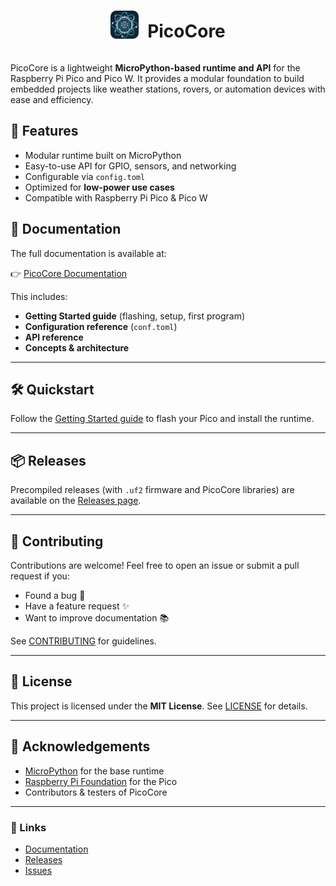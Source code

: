 <div align="center">
  <img src="./docs/assets/images/pc.png" alt="Description of image" width="45" height="45" style="display: inline-block; vertical-align: middle; margin-right: 10px;">
  <h1 style="display: inline-block; vertical-align: middle;">PicoCore</h1>
</div>

PicoCore is a lightweight **MicroPython-based runtime and API** for the Raspberry Pi Pico and Pico W. It provides a modular foundation to build embedded projects like weather stations, rovers, or automation devices with ease and efficiency.

## 🚀 Features

- Modular runtime built on MicroPython
- Easy-to-use API for GPIO, sensors, and networking
- Configurable via `config.toml`
- Optimized for **low-power use cases**
- Compatible with Raspberry Pi Pico & Pico W

## 📖 Documentation

The full documentation is available at:

👉 [PicoCore Documentation](https://pauwol.github.io/PicoCore/)

This includes:

- **Getting Started guide** (flashing, setup, first program)
- **Configuration reference** (`conf.toml`)
- **API reference**
- **Concepts & architecture**

---

## 🛠️ Quickstart

Follow the [Getting Started guide](https://pauwol.github.io/PicoCore/getting-started/) to flash your Pico and install the runtime.

---

## 📦 Releases

Precompiled releases (with `.uf2` firmware and PicoCore libraries) are available on the [Releases page](https://github.com/PauWol/PicoCore/releases).

---

## 🤝 Contributing

Contributions are welcome! Feel free to open an issue or submit a pull request if you:

- Found a bug 🐛
- Have a feature request ✨
- Want to improve documentation 📚

See [CONTRIBUTING](https://pauwol.github.io/PicoCore/contributing/) for guidelines.

---

## 📜 License

This project is licensed under the **MIT License**. See [LICENSE](LICENSE) for details.

---

## 🙌 Acknowledgements

- [MicroPython](https://micropython.org/) for the base runtime
- [Raspberry Pi Foundation](https://www.raspberrypi.org/) for the Pico
- Contributors & testers of PicoCore

---

### 🔗 Links

- [Documentation](https://pauwol.github.io/PicoCore/)
- [Releases](https://github.com/PauWol/PicoCore/releases)
- [Issues](https://github.com/PauWol/PicoCore/issues)
